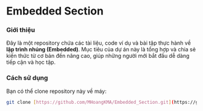 # Embedded Section

### Giới thiệu
Đây là một repository chứa các tài liệu, code ví dụ và bài tập thực hành về **lập trình nhúng (Embedded)**. Mục tiêu của dự án này là tổng hợp và chia sẻ kiến thức từ cơ bản đến nâng cao, giúp những người mới bắt đầu dễ dàng tiếp cận và học tập.

### Cách sử dụng
Bạn có thể clone repository này về máy:
```bash
git clone [https://github.com/MHoangKMA/Embedded_Section.git](https://github.com/MHoangKMA/Embedded_Section.git)